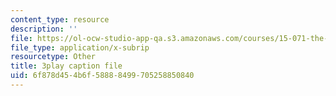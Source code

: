 ```yaml
---
content_type: resource
description: ''
file: https://ol-ocw-studio-app-qa.s3.amazonaws.com/courses/15-071-the-analytics-edge-spring-2017/6f878d454b6f58888499705258850840_WacNWdXhvVM.vtt
file_type: application/x-subrip
resourcetype: Other
title: 3play caption file
uid: 6f878d45-4b6f-5888-8499-705258850840
---
```

